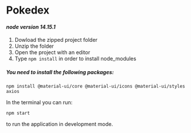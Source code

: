 # Pokedex

#### _node version 14.15.1_

1. Dowload the zipped project folder
2. Unzip the folder
3. Open the project with an editor
4. Type `npm install` in order to install node_modules

##### You need to install the following packages:
`npm install @material-ui/core @material-ui/icons @material-ui/styles axios`

In the terminal you can run:

`npm start`

to run the application in development mode.

